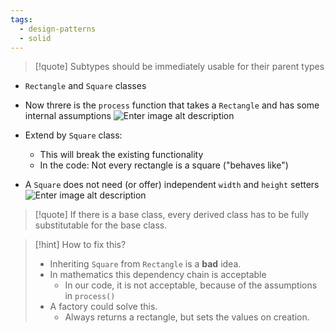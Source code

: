 ```yaml
---
tags:
  - design-patterns
  - solid
---
```


> [!quote] Subtypes should be immediately usable for their parent types

- `Rectangle` and `Square` classes
- Now threre is the `process` function that takes a `Rectangle` and has some internal assumptions
![Enter image alt description](Images/CP8_Image_9.png)

- Extend by `Square` class:
	- This will break the existing functionality
	- In the code: Not every rectangle is a square ("behaves like")
- A `Square` does not need (or offer) independent `width` and `height` setters
![Enter image alt description](Images/tY1_Image_10.png)

> [!quote] If there is a base class, every derived class has to be fully substitutable for the base class.

> [!hint] How to fix this?
> - Inheriting `Square` from `Rectangle` is a **bad** idea.
> - In mathematics this dependency chain is acceptable
> 	- In our code, it is not acceptable, because of the assumptions in `process()`
> - A factory could solve this.
> 	- Always returns a rectangle, but sets the values on creation.
